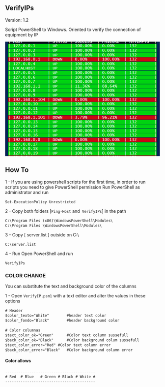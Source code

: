 ## VerifyIPs
Version: 1.2

Script PowerShell to Windows.
Oriented to verify the connection of equipment by IP

<p align="center">
<img src="https://github.com/AnonymousWebHacker/VerificarIP/blob/main/demo.webp">
</p>

## How To

1 - If you are using powershell scripts for the first time, in order to run scripts you need to give PowerShell permission
Run PowerShell as administrator and run

```
Set-ExecutionPolicy Unrestricted
```

2 - Copy both folders [`Ping-Host` and` VerifyIPs`] in the path
```
C:\Program Files (x86)\WindowsPowerShell\Modules\
C:\Program Files \WindowsPowerShell\Modules\
```

3 - Copy [ server.list ] outside on C:\
```
C:\server.list

```
4 - Run
Open PowerShell and run 
```
VerifyIPs
```

### COLOR CHANGE
You can substitute the text and background color of the columns

1 - Open `VerifyIP.psm1` with a text editor and alter the values ​​in these options

```
# Header
$color_texto="White"     	#header text color
$color_fondo="Black"	 	#header background color

# Color columnas
$text_color_ok="Green"  	#Color text column sussefull
$back_color_ok="Black"		#Color background colum sussefull
$text_color_error="Red"	#Color text column error
$back_color_error="Black"	#Color background column error
```

#### Color allows

```
-----------------------------------------
# Red  # Blue   # Green # Black # White #
-----------------------------------------
```
